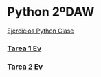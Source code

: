 # Python 2ºDAW 

[Ejercicios Python Clase](/Exercises/)
### [Tarea 1 Ev](/Tarea%201%20Ev%20-%20Juan%20Manuel%20Guerrero/)
### [Tarea 2 Ev](/Tarea%202%20Ev/tennis_club/)
